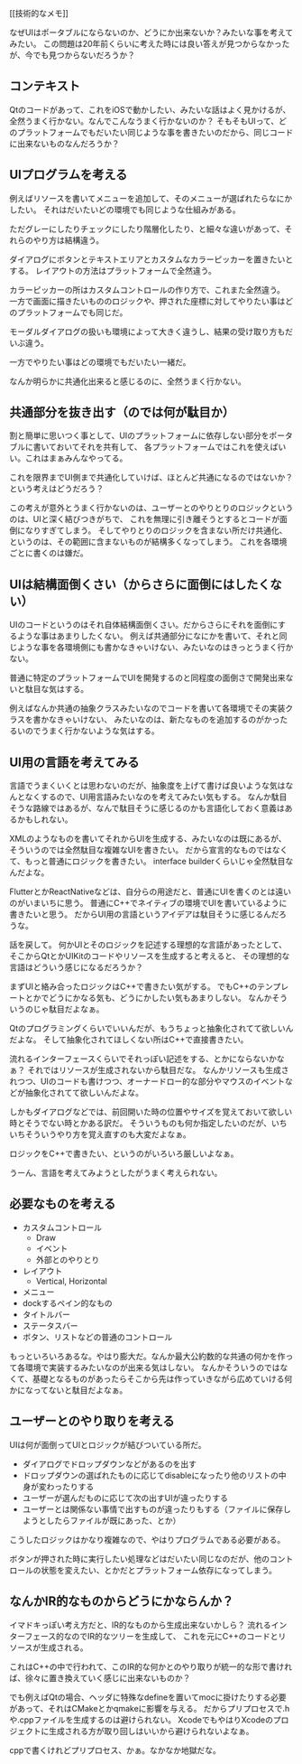 [[技術的なメモ]]

なぜUIはポータブルにならないのか、どうにか出来ないか？みたいな事を考えてみたい。
この問題は20年前くらいに考えた時には良い答えが見つからなかったが、今でも見つからないだろうか？

## コンテキスト

Qtのコードがあって、これをiOSで動かしたい、みたいな話はよく見かけるが、全然うまく行かない。なんでこんなうまく行かないのか？
そもそもUIって、どのプラットフォームでもだいたい同じような事を書きたいのだから、同じコードに出来ないものなんだろうか？

##  UIプログラムを考える

例えばリソースを書いてメニューを追加して、そのメニューが選ばれたらなにかしたい。
それはだいたいどの環境でも同じような仕組みがある。

ただグレーにしたりチェックにしたり階層化したり、と細々な違いがあって、それらのやり方は結構違う。

ダイアログにボタンとテキストエリアとカスタムなカラーピッカーを置きたいとする。
レイアウトの方法はプラットフォームで全然違う。

カラーピッカーの所はカスタムコントロールの作り方で、これまた全然違う。
一方で画面に描きたいもののロジックや、押された座標に対してやりたい事はどのプラットフォームでも同じだ。

モーダルダイアログの扱いも環境によって大きく違うし、結果の受け取り方もだいぶ違う。

一方でやりたい事はどの環境でもだいたい一緒だ。

なんか明らかに共通化出来ると感じるのに、全然うまく行かない。

## 共通部分を抜き出す（のでは何が駄目か）

割と簡単に思いつく事として、UIのプラットフォームに依存しない部分をポータブルに書いておいてそれを共有して、
各プラットフォームではこれを使えばいい。これはまぁみんなやってる。

これを限界までUI側まで共通化していけば、ほとんど共通になるのではないか？という考えはどうだろう？

この考えが意外とうまく行かないのは、ユーザーとのやりとりのロジックというのは、UIと深く結びつきがちで、
これを無理に引き離そうとするとコードが面倒になりすぎてしまう。
そしてやりとりのロジックを含まない所だけ共通化、というのは、その範囲に含まないものが結構多くなってしまう。
これを各環境ごとに書くのは嫌だ。

## UIは結構面倒くさい（からさらに面倒にはしたくない）

UIのコードというのはそれ自体結構面倒くさい。だからさらにそれを面倒にするような事はあまりしたくない。
例えば共通部分になにかを書いて、それと同じような事を各環境側にも書かなきゃいけない、みたいなのはきっとうまく行かない。

普通に特定のプラットフォームでUIを開発するのと同程度の面倒さで開発出来ないと駄目な気はする。

例えばなんか共通の抽象クラスみたいなのでコードを書いて各環境でその実装クラスを書かなきゃいけない、
みたいなのは、新たなものを追加するのがかったるいのでうまく行かないような気はする。

## UI用の言語を考えてみる

言語でうまくいくとは思わないのだが、抽象度を上げて書けば良いような気はなんとなくするので、UI用言語みたいなのを考えてみたい気もする。
なんか駄目そうな路線ではあるが、なんで駄目そうに感じるのかも言語化しておく意義はあるかもしれない。

XMLのようなものを書いてそれからUIを生成する、みたいなのは既にあるが、そういうのでは全然駄目な複雑なUIを書きたい。
だから宣言的なものではなくて、もっと普通にロジックを書きたい。
interface builderくらいじゃ全然駄目なんだよな。

FlutterとかReactNativeなどは、自分らの用途だと、普通にUIを書くのとは遠いのがいまいちに思う。
普通にC++でネイティブの環境でUIを書いているように書きたいと思う。
だからUI用の言語というアイデアは駄目そうに感じるんだろうな。

話を戻して。
何かUIとそのロジックを記述する理想的な言語があったとして、そこからQtとかUIKitのコードやリソースを生成すると考えると、
その理想的な言語はどういう感じになるだろうか？

まずUIと絡み合ったロジックはC++で書きたい気がする。
でもC++のテンプレートとかでどうにかなる気も、どうにかしたい気もあまりしない。
なんかそういうのじゃ駄目だよなぁ。

Qtのプログラミングくらいでいいんだが、もうちょっと抽象化されてて欲しいんだよな。
そして抽象化されてほしくない所はC++で直接書きたい。

流れるインターフェースくらいでそれっぽい記述をする、とかにならないかなぁ？
それではリソースが生成されないから駄目だな。
なんかリソースも生成されつつ、UIのコードも書けつつ、オーナードロー的な部分やマウスのイベントなどが抽象化されてて欲しいんだよな。

しかもダイアログなどでは、前回開いた時の位置やサイズを覚えておいて欲しい時とそうでない時とかある訳だ。
そういうものも何か指定したいのだが、いちいちそういうやり方を覚え直すのも大変だよなぁ。

ロジックをC++で書きたい、というのがいろいろ厳しいよなぁ。

うーん、言語を考えてみようとしたがうまく考えられない。

## 必要なものを考える

- カスタムコントロール
  - Draw
  - イベント
  - 外部とのやりとり
- レイアウト
   - Vertical, Horizontal
- メニュー
- dockするペイン的なもの
- タイトルバー
- ステータスバー
- ボタン、リストなどの普通のコントロール

もっといろいろあるな。やはり膨大だ。なんか最大公約数的な共通の何かを作って各環境で実装するみたいなのが出来る気はしない。
なんかそういうのではなくて、基礎となるものがあったらそこから先は作っていきながら広めていける何かになってないと駄目だよなぁ。

## ユーザーとのやり取りを考える

UIは何が面倒ってUIとロジックが結びついている所だ。

- ダイアログでドロップダウンなどがあるのを出す
- ドロップダウンの選ばれたものに応じてdisableになったり他のリストの中身が変わったりする
- ユーザーが選んだものに応じて次の出すUIが違ったりする
- ユーザーとは関係ない事情で出すものが違ったりもする（ファイルに保存しようとしたらファイルが既にあった、とか）

こうしたロジックはかなり複雑なので、やはりプログラムである必要がある。

ボタンが押された時に実行したい処理などはだいたい同じなのだが、他のコントロールの状態を変えたい、とかだとプラットフォーム依存になってしまう。

## なんかIR的なものからどうにかならんか？

イマドキっぽい考え方だと、IR的なものから生成出来ないかしら？
流れるインターフェース的なのでIR的なツリーを生成して、
これを元にC++のコードとリソースが生成される。

これはC++の中で行われて、このIR的な何かとのやり取りが統一的な形で書ければ、徐々に置き換えていく感じに出来ないものか？

でも例えばQtの場合、ヘッダに特殊なdefineを置いてmocに掛けたりする必要があって、それはCMakeとかqmakeに影響を与える。
だからプリプロセスで.hや.cppファイルを生成するのは避けられない。
XcodeでもやはりXcodeのプロジェクトに生成される方が取り回しはいいから避けられないよなぁ。

cppで書くけれどプリプロセス、かぁ。なかなか地獄だな。

